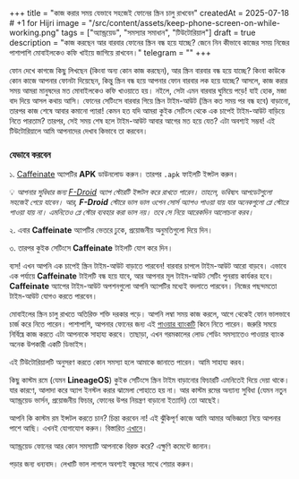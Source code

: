 +++
title = "কাজ করার সময় যেভাবে সহজেই ফোনের স্ক্রিন চালু রাখবেন"
createdAt = 2025-07-18 # +1 for Hijri
image = "/src/content/assets/keep-phone-screen-on-while-working.png"
tags = ["অ্যান্ড্রয়েড", "সমস্যার সমাধান", "টিউটোরিয়াল"]
draft = true
description = "কাজ করছেন আর বারবার ফোনের স্ক্রিন বন্ধ হয়ে যাচ্ছে? জেনে নিন কীভাবে কাজের সময় নিজের পাশাপাশি মোবাইলকেও কফি খাইয়ে জাগিয়ে রাখবেন।"
telegram = ""
+++

ফোন দেখে কাগজে কিছু লিখছেন (কিংবা অন্য কোন কাজ করছেন), আর স্ক্রিন বারবার বন্ধ হয়ে যাচ্ছে? কিংবা কাউকে কোন কাজে আপনার ফোনটা দিয়েছেন, কিন্তু স্ক্রিন বন্ধ হয়ে আপনার ফোন বারবার লক হয়ে যাচ্ছে? আসলে, কাজ করার সময় আমরা মানুষদের মত মোবাইলকেও কফি খাওয়াতে হয়। নইলে, সেটা এমন বারবার ঘুমিয়ে পড়ে! যাই হোক, মজা বাদ দিয়ে আসল কথায় আসি। ফোনের সেটিংসে বারবার গিয়ে স্ক্রিন টাইম-আউট (স্ক্রিন কত সময় পর বন্ধ হবে) বাড়ানো, তারপর কাজ শেষে আবার কমানো প্যারা! কেমন হত যদি আমরা কুইক সেটিংস থেকে এক চাপেই টাইম-আউট বাড়িয়ে নিতে পারতাম? তারপর, সেই সময় শেষ হলে টাইম-আউট আবার আগের মত হয়ে যেত? এটা অবশ্যই সম্ভব! এই টিউটোরিয়ালে আমি আপনাদের দেখাব কিভাবে তা করবেন।

### যেভাবে করবেন

১. [Caffeinate](https://f-droid.org/packages/com.hifnawy.caffeinate/) অ্যাপটির **APK** ডাউনলোড করুন। তারপর `.apk` ফাইলটি ইন্সটল করুন।

💡 _আপনার সুবিধার জন্য [F-Droid](https://f-droid.org/) অ্যাপ স্টোরটি ইন্সটল করে রাখতে পারেন। তাহলে, ভবিষ্যৎ আপডেটগুলো সহজেই পেয়ে যাবেন। আর, **F-Droid** স্টোরে ভাল ভাল ওপেন সোর্স অ্যাপও পাওয়া যায় যার অনেকগুলো প্লে স্টোরে পাওয়া যায় না। এমনিতেও প্লে স্টোর ব্যবহার করা ভাল নয়। তবে সে নিয়ে আরেকদিন আলোচনা করব।_

২. এবার **Caffeinate** অ্যাপটির ভেতরে ঢুকে, প্রয়োজনীয় অনুমতিগুলো দিয়ে দিন।

৩. তারপর কুইক সেটিংসে **Caffeinate** টাইলটি যোগ করে দিন।

ব্যস! এখন আপনি এক চাপেই স্ক্রিন টাইম-আউট বাড়াতে পারবেন! বারবার চাপলে টাইম-আউট আরো বাড়বে। এভাবে এক পর্যায়ে **Caffeinate** টাইলটি বন্ধ হয়ে যাবে, আর আপনার মূল টাইম-আউট সেটিং পুনরায় কার্যকর হবে। **Caffeinate** অ্যাপের টাইম-আউট অপশনগুলো আপনি অ্যাপটির মধ্যেই বদলাতে পারবেন। নিজের পছন্দমতো টাইম-আউট যোগও করতে পারবেন।

মোবাইলের স্ক্রিন চালু রাখতে অতিরিক্ত শক্তি দরকার পড়ে। আপনি লম্বা সময় কাজ করলে, আগে থেকেই ফোন ভালভাবে চার্জ করে নিতে পারেন। পাশাপাশি, আপনার ফোনের জন্য এই [পাওয়ার ব্যাংকটি](https://rkmri.co/AMMRM3TpeS0M/) কিনে নিতে পারেন। জরুরি সময়ে নির্বিঘ্নে কাজ করতে এটা আপনাকে সাহায্য করবে। তাছাড়া, এখন গরমকালের লোড শেডিং সমস্যাতেও পাওয়ার ব্যাংক অনেক উপকারী একটি ডিভাইস।

এই টিউটোরিয়ালটি অনুসরণ করতে কোন সমস্যা হলে আমাকে জানাতে পারেন। আমি সাহায্য করব।

কিছু কাস্টম রমে (যেমন **LineageOS**) কুইক সেটিংসে স্ক্রিন টাইম বাড়ানোর ফিচারটি এমনিতেই দিয়ে দেয়া থাকে। যার কারণে, আলাদা করে অ্যাপ ইনস্টল করার ঝামেলা পোহাতে হয় না। আর কাস্টম রমের অন্যান্য সুবিধা (যেমন নতুন অ্যান্ড্রয়েড ভার্সন, প্রয়োজনীয় ফিচার, ফোনের উপর নিয়ন্ত্রণ বাড়ানো ইত্যাদি) তো আছেই।

আপনি কি কাস্টম রম ইন্সটল করতে চান? চিন্তা করবেন না! এই ঝুঁকিপূর্ণ কাজে আমি আমার অভিজ্ঞতা নিয়ে আপনার পাশে আছি। এখনই যোগাযোগ করুন। বিস্তারিত [এখানে](services)।

অ্যান্ড্রয়েড ফোনের আর কোন সমস্যাটি আপনাকে বিরক্ত করে? এক্ষুণি কমেন্টে জানান।

পড়ার জন্য ধন্যবাদ। লেখাটি ভাল লাগলে অবশ্যই বন্ধুদের সাথে শেয়ার করুন।
